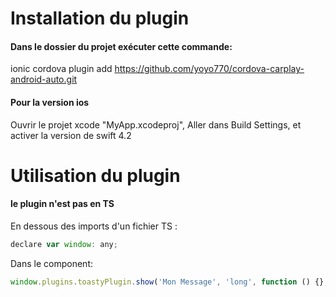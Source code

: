 # Installation du plugin

#### Dans le dossier du projet exécuter cette commande: 

ionic cordova plugin add https://github.com/yoyo770/cordova-carplay-android-auto.git

#### Pour la version ios

Ouvrir le projet xcode "MyApp.xcodeproj", 
Aller dans Build Settings, et activer la version de swift 4.2

# Utilisation du plugin

#### le plugin n'est pas en TS

En dessous des imports d'un fichier TS :
``` javascript
declare var window: any;
```

Dans le component:

``` javascript
window.plugins.toastyPlugin.show('Mon Message', 'long', function () {}, function (err) {});
```


